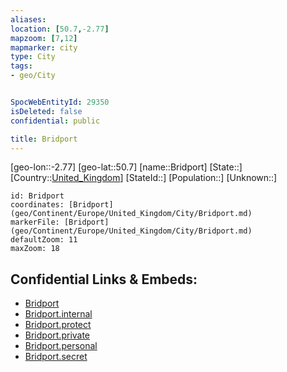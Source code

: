 ```yaml
---
aliases: 
location: [50.7,-2.77]
mapzoom: [7,12] 
mapmarker: city 
type: City
tags:
- geo/City


SpocWebEntityId: 29350
isDeleted: false
confidential: public

title: Bridport
---
```

[geo-lon::-2.77]
[geo-lat::50.7]
[name::Bridport]
[State::]
[Country::[United_Kingdom](geo/Continent/Europe/United_Kingdom.md)]
[StateId::]
[Population::]
[Unknown::]


```leaflet
id: Bridport
coordinates: [Bridport](geo/Continent/Europe/United_Kingdom/City/Bridport.md)
markerFile: [Bridport](geo/Continent/Europe/United_Kingdom/City/Bridport.md)
defaultZoom: 11 
maxZoom: 18
```


## Confidential Links & Embeds: 
- [Bridport](../../../../../../_public/geo/Continent/Europe/United_Kingdom/City/Bridport.md) 
- [Bridport.internal](../../../../../../_internal/geo/Continent/Europe/United_Kingdom/City/Bridport.internal.md) 
- [Bridport.protect](../../../../../../_protect/geo/Continent/Europe/United_Kingdom/City/Bridport.protect.md) 
- [Bridport.private](../../../../../../_private/geo/Continent/Europe/United_Kingdom/City/Bridport.private.md) 
- [Bridport.personal](../../../../../../_personal/geo/Continent/Europe/United_Kingdom/City/Bridport.personal.md) 
- [Bridport.secret](../../../../../../_secret/geo/Continent/Europe/United_Kingdom/City/Bridport.secret.md) 
